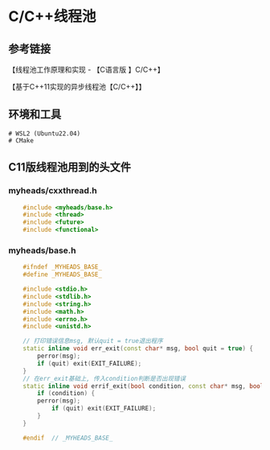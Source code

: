 # C/C++线程池
## 参考链接

<a herf="https://www.bilibili.com/video/BV1jV411J795/?share_source=copy_web&vd_source=d82b4d9c97f08207c1489029425f087f" title="【线程池工作原理和实现 - 【C语言版 】C/C++】">【线程池工作原理和实现 - 【C语言版 】C/C++】</a>

<a herf="https://www.bilibili.com/video/BV1fw4m1r7cT/?share_source=copy_web&vd_source=d82b4d9c97f08207c1489029425f087f" title="【基于C++11实现的异步线程池【C/C++】】">【基于C++11实现的异步线程池【C/C++】】</a>

## 环境和工具
    # WSL2 (Ubuntu22.04)
    # CMake

## C11版线程池用到的头文件

### myheads/cxxthread.h
```c++
    #include <myheads/base.h>
    #include <thread>
    #include <future>
    #include <functional>
```

### myheads/base.h
```c++
    #ifndef _MYHEADS_BASE_
    #define _MYHEADS_BASE_

    #include <stdio.h>
    #include <stdlib.h>
    #include <string.h>
    #include <math.h>
    #include <errno.h>
    #include <unistd.h>

    // 打印错误信息msg, 默认quit = true退出程序
    static inline void err_exit(const char* msg, bool quit = true) {
        perror(msg);
        if (quit) exit(EXIT_FAILURE);
    }
    // 在err_exit基础上, 传入condition判断是否出现错误
    static inline void errif_exit(bool condition, const char* msg, bool quit = true) {
        if (condition) {
        perror(msg);
            if (quit) exit(EXIT_FAILURE);
        }
    }

    #endif  // _MYHEADS_BASE_
```